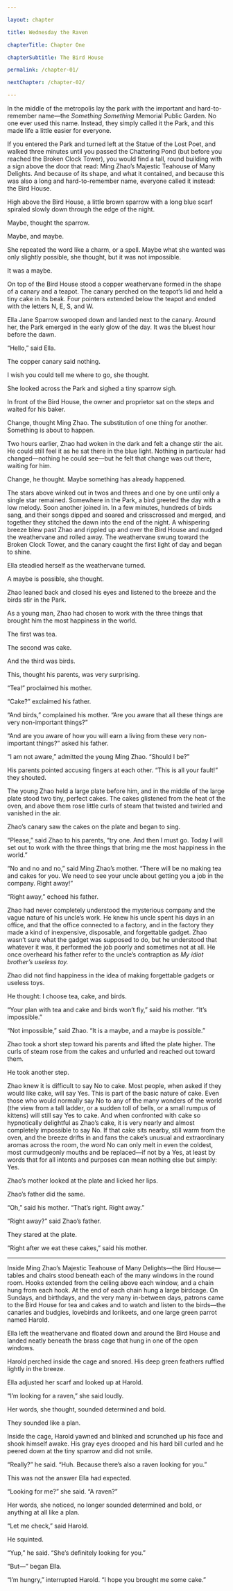 ```yaml
---

layout: chapter

title: Wednesday the Raven

chapterTitle: Chapter One

chapterSubtitle: The Bird House

permalink: /chapter-01/

nextChapter: /chapter-02/

---
```


In the middle of the metropolis lay the park with the important and hard-to-remember name—the _Something Something_ Memorial Public Garden. No one ever used this name. Instead, they simply called it the Park, and this made life a little easier for everyone.

If you entered the Park and turned left at the Statue of the Lost Poet, and walked three minutes until you passed the Chattering Pond (but before you reached the Broken Clock Tower), you would find a tall, round building with a sign above the door that read: Ming Zhao’s Majestic Teahouse of Many Delights. And because of its shape, and what it contained, and because this was also a long and hard-to-remember name, everyone called it instead: the Bird House.

High above the Bird House, a little brown sparrow with a long blue scarf spiraled slowly down through the edge of the night.

Maybe, thought the sparrow.

Maybe, and maybe.

She repeated the word like a charm, or a spell. Maybe what she wanted was only slightly possible, she thought, but it was not impossible.

It was a maybe.

On top of the Bird House stood a copper weathervane formed in the shape of a canary and a teapot. The canary perched on the teapot’s lid and held a tiny cake in its beak. Four pointers extended below the teapot and ended with the letters <span class="smcp">N</span>, <span class="smcp">E</span>, <span class="smcp">S</span>, and <span class="smcp">W</span>.

Ella Jane Sparrow swooped down and landed next to the canary. Around her, the Park emerged in the early glow of the day. It was the bluest hour before the dawn.

“Hello,” said Ella.

The copper canary said nothing.

I wish you could tell me where to go, she thought.

She looked across the Park and sighed a tiny sparrow sigh.

In front of the Bird House, the owner and proprietor sat on the steps and waited for his baker.

Change, thought Ming Zhao. The substitution of one thing for another. Something is about to happen.

Two hours earlier, Zhao had woken in the dark and felt a change stir the air. He could still feel it as he sat there in the blue light. Nothing in particular had changed—nothing he could see—but he felt that change was out there, waiting for him.

Change, he thought. Maybe something has already happened.

The stars above winked out in twos and threes and one by one until only a single star remained. Somewhere in the Park, a bird greeted the day with a low melody. Soon another joined in. In a few minutes, hundreds of birds sang, and their songs dipped and soared and crisscrossed and merged, and together they stitched the dawn into the end of the night. A whispering breeze blew past Zhao and rippled up and over the Bird House and nudged the weathervane and rolled away. The weathervane swung toward the Broken Clock Tower, and the canary caught the first light of day and began to shine.

Ella steadied herself as the weathervane turned.

A maybe is possible, she thought.

Zhao leaned back and closed his eyes and listened to the breeze and the birds stir in the Park.

As a young man, Zhao had chosen to work with the three things that brought him the most happiness in the world.

The first was tea.

The second was cake.

And the third was birds.

This, thought his parents, was very surprising.

“Tea!” proclaimed his mother.

“Cake?” exclaimed his father.

“And birds,” complained his mother. “Are you aware that all these things are very non-important things?”

“And are you aware of how you will earn a living from these very non-important things?” asked his father.

“I am not aware,” admitted the young Ming Zhao. “Should I be?”

His parents pointed accusing fingers at each other. “This is all your fault!” they shouted.

The young Zhao held a large plate before him, and in the middle of the large plate stood two tiny, perfect cakes. The cakes glistened from the heat of the oven, and above them rose little curls of steam that twisted and twirled and vanished in the air.

Zhao’s canary saw the cakes on the plate and began to sing.

“Please,” said Zhao to his parents, “try one. And then I must go. Today I will set out to work with the three things that bring me the most happiness in the world.”

“No and no and no,” said Ming Zhao’s mother. “There will be no making tea and cakes for you. We need to see your uncle about getting you a job in the company. Right away!”

“Right away,” echoed his father.

Zhao had never completely understood the mysterious company and the vague nature of his uncle’s work. He knew his uncle spent his days in an office, and that the office connected to a factory, and in the factory they made a kind of inexpensive, disposable, and forgettable gadget. Zhao wasn’t sure what the gadget was supposed to do, but he understood that whatever it was, it performed the job poorly and sometimes not at all. He once overheard his father refer to the uncle’s contraption as _My idiot brother’s useless toy._

Zhao did not find happiness in the idea of making forgettable gadgets or useless toys.

He thought: I choose tea, cake, and birds.

“Your plan with tea and cake and birds won’t fly,” said his mother. “It’s impossible.”

“Not impossible,” said Zhao. “It is a maybe, and a maybe is possible.”

Zhao took a short step toward his parents and lifted the plate higher. The curls of steam rose from the cakes and unfurled and reached out toward them.

He took another step.

Zhao knew it is difficult to say No to cake. Most people, when asked if they would like cake, will say Yes. This is part of the basic nature of cake. Even those who would normally say No to any of the many wonders of the world (the view from a tall ladder, or a sudden toll of bells, or a small rumpus of kittens) will still say Yes to cake. And when confronted with cake so hypnotically delightful as Zhao’s cake, it is very nearly and almost completely impossible to say No. If that cake sits nearby, still warm from the oven, and the breeze drifts in and fans the cake’s unusual and extraordinary aromas across the room, the word No can only melt in even the coldest, most curmudgeonly mouths and be replaced—if not by a Yes, at least by words that for all intents and purposes can mean nothing else but simply: Yes.

Zhao’s mother looked at the plate and licked her lips.

Zhao’s father did the same.

“Oh,” said his mother. “That’s right. Right away.”

“Right away?” said Zhao’s father.

They stared at the plate.

“Right after we eat these cakes,” said his mother.

---

Inside Ming Zhao’s Majestic Teahouse of Many Delights—the Bird House—tables and chairs stood beneath each of the many windows in the round room. Hooks extended from the ceiling above each window, and a chain hung from each hook. At the end of each chain hung a large birdcage. On Sundays, and birthdays, and the very many in-between days, patrons came to the Bird House for tea and cakes and to watch and listen to the birds—the canaries and budgies, lovebirds and lorikeets, and one large green parrot named Harold.

Ella left the weathervane and floated down and around the Bird House and landed neatly beneath the brass cage that hung in one of the open windows.

Harold perched inside the cage and snored. His deep green feathers ruffled lightly in the breeze.

Ella adjusted her scarf and looked up at Harold.

“I’m looking for a raven,” she said loudly.

Her words, she thought, sounded determined and bold.

They sounded like a plan.

Inside the cage, Harold yawned and blinked and scrunched up his face and shook himself awake. His gray eyes drooped and his hard bill curled and he peered down at the tiny sparrow and did not smile.

“Really?” he said. “Huh. Because there’s also a raven looking for you.”

This was not the answer Ella had expected.

“Looking for me?” she said. “A raven?”

Her words, she noticed, no longer sounded determined and bold, or anything at all like a plan.

“Let me check,” said Harold.

He squinted.

“Yup,” he said. “She’s definitely looking for you.”

“But—” began Ella.

“I’m hungry,” interrupted Harold. “I hope you brought me some cake.”
